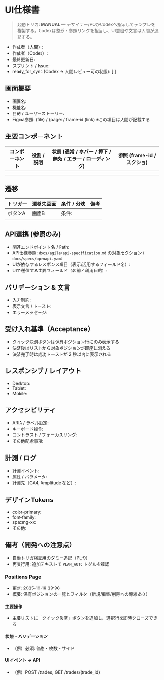 # UI仕様書

> 起動トリガ: **MANUAL** — デザイナー/POがCodexへ指示してテンプレを複製する。Codexは整形・参照リンクを担当し、UI意図や文言は人間が追記する。

- 作成者（人間）:
- 作成者（Codex）:
- 最終更新日:
- スプリント / Issue:
- ready_for_sync (Codex → 人間レビュー可の状態): [ ]

## 画面概要
- 画面名:
- 機能名:
- 目的 / ユーザーストーリー:
- Figma参照: (file) / (page) / frame-id (link) ※この項目は人間が記載する

## 主要コンポーネント
| コンポーネント | 役割 / 説明 | 状態 (通常 / ホバー / 押下 / 無効 / エラー / ローディング) | 参照 (frame-id / スクショ) |
| --- | --- | --- | --- |
|  |  |  |  |
|  |  |  |  |

## 遷移
| トリガー | 遷移先画面 | 条件 / 分岐 | 備考 |
| --- | --- | --- | --- |
| ボタンA | 画面B | 条件:  |  |
|  |  |  |  |

## API連携 (参照のみ)
- 関連エンドポイント名 / Path:
- API仕様参照: `docs/agile/api-specification.md` の対象セクション / `docs/specs/openapi.yaml`
- UIが依存するレスポンス項目（表示/活用するフィールド名）:
- UIで送信する主要フィールド（名前と利用目的）:

## バリデーション & 文言
- 入力制約:
- 表示文言 / トースト:
- エラーメッセージ:

## 受け入れ基準（Acceptance）
- クイック決済ボタンは保有ポジション行にのみ表示する
- 決済後はリストから対象ポジションが即座に消える
- 決済完了時は成功トーストが 2 秒以内に表示される

## レスポンシブ / レイアウト
- Desktop:
- Tablet:
- Mobile:

## アクセシビリティ
- ARIA / ラベル設定:
- キーボード操作:
- コントラスト / フォーカスリング:
- その他配慮事項:

## 計測 / ログ
- 計測イベント:
- 属性 / パラメータ:
- 計測先（GA4, Amplitude など）:

## デザインTokens
- color-primary:
- font-family:
- spacing-xx:
- その他:

## 備考（開発への注意点）
- 自動トリガ検証用のダミー追記（PL-9）
- 再実行用: 追加テキストで `PLAN_AUTO` トグルを確認

<!-- ASSIST-START:ui-spec -->
### Positions Page
- 更新: 2025-10-18 23:36
- 概要: 保有ポジションの一覧とフィルタ（新規/編集/削除への導線あり）

#### 主要操作
- 主要リストに「クイック決済」ボタンを追加し、選択行を即時クローズできる

#### 状態・バリデーション
- （例）必須: 価格・枚数・サイド

#### UIイベント → API
- （例）POST /trades, GET /trades/{trade_id}
<!-- ASSIST-END:ui-spec -->
